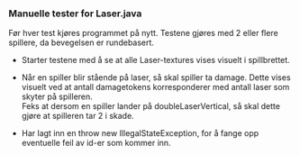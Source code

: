 ### **Manuelle tester for Laser.java**
Før hver test kjøres programmet på nytt.
Testene gjøres med 2 eller flere spillere, da bevegelsen er rundebasert.

* Starter testene med å se at alle Laser-textures vises visuelt i spillbrettet.

* Når en spiller blir stående på laser, så skal spiller ta damage. Dette vises visuelt
  ved at antall damagetokens korresponderer med antall laser som skyter på spilleren. \
  Feks at dersom en spiller lander på doubleLaserVertical, så skal dette gjøre at spilleren
  tar 2 i skade.

* Har lagt inn en throw new IllegalStateException, for å fange opp eventuelle feil av id-er som
  kommer inn.